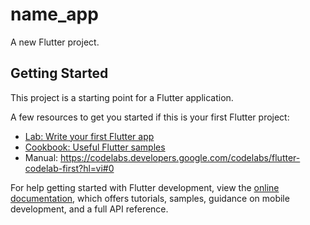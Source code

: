# name_app

A new Flutter project.

## Getting Started

This project is a starting point for a Flutter application.

A few resources to get you started if this is your first Flutter project:

- [Lab: Write your first Flutter app](https://docs.flutter.dev/get-started/codelab)
- [Cookbook: Useful Flutter samples](https://docs.flutter.dev/cookbook)
- Manual: https://codelabs.developers.google.com/codelabs/flutter-codelab-first?hl=vi#0

For help getting started with Flutter development, view the
[online documentation](https://docs.flutter.dev/), which offers tutorials,
samples, guidance on mobile development, and a full API reference.
